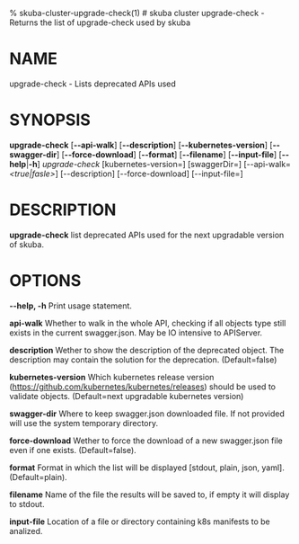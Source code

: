 % skuba-cluster-upgrade-check(1) # skuba cluster upgrade-check - Returns the list of upgrade-check used by skuba

# NAME
upgrade-check - Lists deprecated APIs used

# SYNOPSIS
**upgrade-check**
[**--api-walk**] [**--description**] [**--kubernetes-version**]
[**--swagger-dir**] [**--force-download**] [**--format**]
[**--filename**] [**--input-file**] [**--help**|**-h**]
*upgrade-check* [kubernetes-version=*<version>*] [swaggerDir=*<directory>*] [--api-walk=*<true|fasle>*] [--description] [--force-download] [--input-file=*<filename>*]

# DESCRIPTION
**upgrade-check** list deprecated APIs used for the next upgradable version of skuba.

# OPTIONS

**--help, -h**
  Print usage statement.

**api-walk**
  Whether to walk in the whole API, checking if all objects type still exists in the current swagger.json. May be IO intensive to APIServer.

**description**
  Wether to show the description of the deprecated object. The description may contain the solution for the deprecation. (Default=false)

**kubernetes-version**
  Which kubernetes release version (https://github.com/kubernetes/kubernetes/releases) should be used to validate objects. (Default=next upgradable kubernetes version)

**swagger-dir**
  Where to keep swagger.json downloaded file. If not provided will use the system temporary directory.

**force-download**
  Wether to force the download of a new swagger.json file even if one exists. (Default=false).

**format**
  Format in which the list will be displayed [stdout, plain, json, yaml]. (Default=plain).

**filename**
  Name of the file the results will be saved to, if empty it will display to stdout.

**input-file**
  Location of a file or directory containing k8s manifests to be analized.